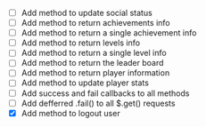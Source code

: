 - [ ] Add method to update social status
- [ ] Add method to return achievements info
- [ ] Add method to return a single achievement info
- [ ] Add method to return levels info
- [ ] Add method to return a single level info
- [ ] Add method to return the leader board
- [ ] Add method to return player information
- [ ] Add method to update player stats
- [ ] Add success and fail callbacks to all methods
- [ ] Add defferred .fail() to all $.get() requests
- [X] Add method to logout user
